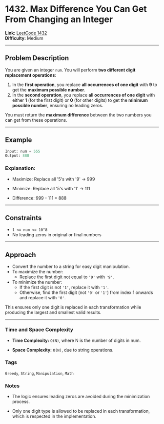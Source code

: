 # 1432. Max Difference You Can Get From Changing an Integer

**Link:** [LeetCode 1432](https://leetcode.com/problems/max-difference-you-can-get-from-changing-an-integer/)  
**Difficulty:** Medium

---

## Problem Description

You are given an integer `num`. You will perform **two different digit replacement operations**:

1. In the **first operation**, you replace **all occurrences of one digit** with **9** to get the **maximum possible number**.
2. In the **second operation**, you replace **all occurrences of one digit** with either **1** (for the first digit) or **0** (for other digits) to get the **minimum possible number**, ensuring no leading zeros.

You must return the **maximum difference** between the two numbers you can get from these operations.

---

## Example
```python
Input: num = 555
Output: 888
```

### Explanation:

- Maximize: Replace all '5's with '9' → 999

- Minimize: Replace all '5's with '1' → 111

- Difference: 999 - 111 = 888

---

## Constraints

- `1 <= num <= 10^8`
- No leading zeros in original or final numbers

---

## Approach

- Convert the number to a string for easy digit manipulation.
- To maximize the number:
  - Replace the first digit not equal to `'9'` with `'9'`.
- To minimize the number:
  - If the first digit is not `'1'`, replace it with `'1'`.
  - Otherwise, find the first digit (not `'0'` or `'1'`) from index 1 onwards and replace it with `'0'`.

This ensures only one digit is replaced in each transformation while producing the largest and smallest valid results.

---

### Time and Space Complexity

- **Time Complexity:** `O(N)`, where N is the number of digits in num.

- **Space Complexity:** `O(N)`, due to string operations.

### Tags
`Greedy`, `String`, `Manipulation`, `Math`

### Notes
- The logic ensures leading zeros are avoided during the minimization process.

- Only one digit type is allowed to be replaced in each transformation, which is respected in the implementation.